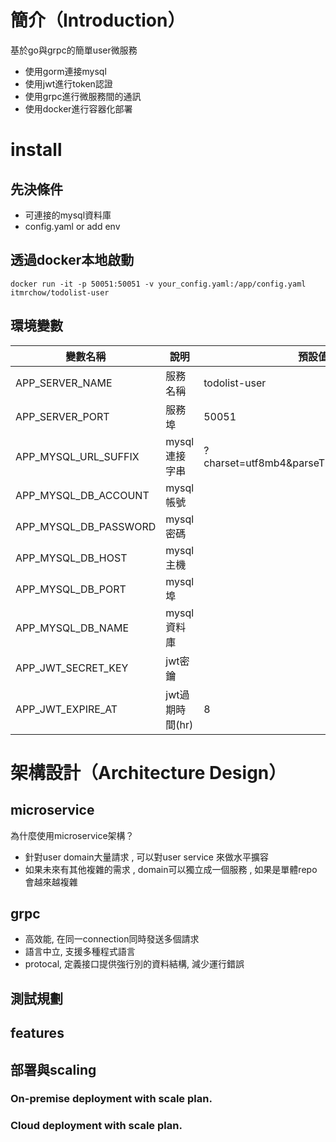   
# 簡介（Introduction）
基於go與grpc的簡單user微服務

- 使用gorm連接mysql
- 使用jwt進行token認證
- 使用grpc進行微服務間的通訊
- 使用docker進行容器化部署

# install

## 先決條件
- 可連接的mysql資料庫
- config.yaml or add env

## 透過docker本地啟動
``` shell
docker run -it -p 50051:50051 -v your_config.yaml:/app/config.yaml itmrchow/todolist-user
```

## 環境變數
| 變數名稱              | 說明            | 預設值                                    |
| --------------------- | --------------- | ----------------------------------------- |
| APP_SERVER_NAME       | 服務名稱        | todolist-user                             |
| APP_SERVER_PORT       | 服務埠          | 50051                                     |
| APP_MYSQL_URL_SUFFIX  | mysql連接字串   | ?charset=utf8mb4&parseTime=True&loc=Local |
| APP_MYSQL_DB_ACCOUNT  | mysql帳號       |                                           |
| APP_MYSQL_DB_PASSWORD | mysql密碼       |                                           |
| APP_MYSQL_DB_HOST     | mysql主機       |                                           |
| APP_MYSQL_DB_PORT     | mysql埠         |                                           |
| APP_MYSQL_DB_NAME     | mysql資料庫     |                                           |
| APP_JWT_SECRET_KEY    | jwt密鑰         |                                           |
| APP_JWT_EXPIRE_AT     | jwt過期時間(hr) | 8                                         |


# 架構設計（Architecture Design）
## microservice
為什麼使用microservice架構？
- 針對user domain大量請求 , 可以對user service 來做水平擴容
- 如果未來有其他複雜的需求 , domain可以獨立成一個服務 , 如果是單體repo會越來越複雜
## grpc
- 高效能, 在同一connection同時發送多個請求
- 語言中立, 支援多種程式語言
- protocal, 定義接口提供強行別的資料結構, 減少運行錯誤

## 測試規劃


## features

## 部署與scaling

### On-premise deployment with scale plan.
### Cloud deployment with scale plan.

